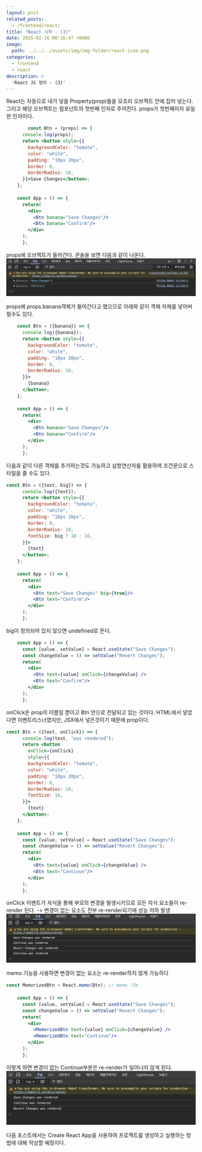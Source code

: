 ```yaml
---
layout: post
related_posts:
  - /frontend/react/
title: "React 시작 - (3)"
date: 2025-02-16 00:16:47 +0900
image:
  path: ../../../assets/img/img-folder/react-icon.png
categories:
  - frontend
  - react
description: >
  'React JS 정리 - (3)'
---
```


React는 자동으로 내가 넣을 Property(prop)들을 모조리 오브젝트 안에 집어 넣는다. 그리고 해당 오브젝트는 컴포넌트의 첫번째 인자로 주어진다. props가 첫번째이자 유일한 인자이다.
~~~jsx
        const Btn = (props) => {
      console.log(props);
      return <button style={{
        backgroundColor: "tomato",
        color: "white",
        padding: "10px 20px",
        border: 0,
        borderRadius: 10,
      }}>Save Changes</button>;
    };

    const App = () => {
      return(
        <div>
          <Btn banana="Save Changes"/>
          <Btn banana="Confirm"/>
        </div>
      );
      };
~~~

props에 오브젝트가 들어간다. 콘솔을 보면 다음과 같이 나온다.
![props](../../../assets/img/img-folder/props.png)

props에 props.banana객체가 들어간다고 했으므로 아래와 같이 객체 자체를 넣어버릴수도 있다.

~~~jsx
    const Btn = ({banana}) => {
      console.log({banana});
      return <button style={{
        backgroundColor: "tomato",
        color: "white",
        padding: "10px 20px",
        border: 0,
        borderRadius: 10,
      }}>
        {banana}
      </button>;
    };

    const App = () => {
      return(
        <div>
          <Btn banana="Save Changes"/>
          <Btn banana="Confirm"/>
        </div>
      );
      };
~~~

다음과 같이 다른 객체를 추가하는것도 가능하고 삼항연산자를 활용하여 조건문으로 스타일을 줄 수도 있다.

~~~jsx
const Btn = ({text, big}) => {
      console.log({text});
      return <button style={{
        backgroundColor: "tomato",
        color: "white",
        padding: "10px 20px",
        border: 0,
        borderRadius: 10,
        fontSize: big ? 18 : 16,
      }}>
        {text}
      </button>;
    };

    const App = () => {
      return(
        <div>
          <Btn text="Save Changes" big={true}/>
          <Btn text="Confirm"/>
        </div>
      );
      };
~~~

big이 정의되어 있지 않으면 undefined로 뜬다.

~~~jsx
    const App = () => {
      const [value, setValue] = React.useState("Save Changes");
      const changeValue = () => setValue("Revert Changes");
      return(
        <div>
          <Btn text={value} onClick={changeValue} />
          <Btn text="Confirm"/>
        </div>
      );
      };
~~~

onClick은 prop의 이름일 뿐이고 Btn 안으로 전달되고 있는 것이다. HTML에서 넣었다면 이벤트리스너였지만, JSX에서 넣은것이기 때문에 prop이다.

~~~jsx
const Btn = ({text, onClick}) => {
      console.log(text, "was rendered");
      return <button
        onClick={onClick}
        style={{
        backgroundColor: "tomato",
        color: "white",
        padding: "10px 20px",
        border: 0,
        borderRadius: 10,
        fontSize: 16,
      }}>
        {text}
      </button>;
    };

    const App = () => {
      const [value, setValue] = React.useState("Save Changes");
      const changeValue = () => setValue("Revert Changes");
      return(
        <div>
          <Btn text={value} onClick={changeValue} />
          <Btn text="Continue"/>
        </div>
      );
      };
~~~

onClick 이벤트가 자식을 통해 부모의 변경을 발생시키므로 모든 자식 요소들이 re-render 된다.
-> 변경이 없는 요소도 전부 re-render되기에 성능 저하 발생
![re-render](../../../assets/img/img-folder/re-render.png)

memo 기능을 사용하면 변경이 없는 요소는 re-render하지 않게 가능하다

~~~jsx
const MemorizedBtn = React.memo(Btn); // memo 기능

    const App = () => {
      const [value, setValue] = React.useState("Save Changes");
      const changeValue = () => setValue("Revert Changes");
      return(
        <div>
          <MemorizedBtn text={value} onClick={changeValue} />
          <MemorizedBtn text="Continue"/>
        </div>
      );
      };
~~~

이렇게 하면 변경이 없는 Continue부분은 re-render가 일어나지 않게 된다.
![re-render-memo](../../../assets/img/img-folder/re-render-memo.png)

다음 포스트에서는 Create React App을 사용하여 프로젝트를 생성하고 실행하는 방법에 대해 작성할 예정이다.